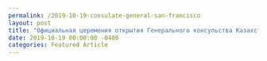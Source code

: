 ```yaml
---
permalink: /2019-10-19-consulate-general-san-francisco
layout: post
title: "Официальная церемония открытия Генерального консульства Казахстана в Сан-Франциско"
date: 2019-10-19 00:00:00 -0400
categories: Featured Article
---
```

